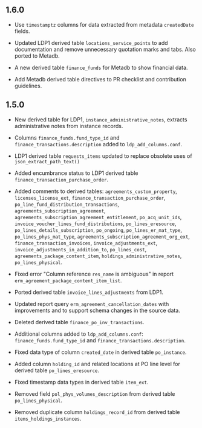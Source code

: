## 1.6.0

* Use `timestamptz` columns for data extracted from metadata
  `createdDate` fields.

* Updated LDP1 derived table `locations_service_points` to add
  documentation and remove unnecessary quotation marks and tabs.  Also
  ported to Metadb.
  
* A new derived table `finance_funds` for Metadb to show financial data.

* Add Metadb derived table directives to PR checklist and contribution
  guidelines.


## 1.5.0

* New derived table for LDP1, `instance_administrative_notes`,
  extracts administrative notes from instance records.

* Columns `finance_funds.fund_type_id` and
  `finance_transactions.description` added to `ldp_add_columns.conf`.

* LDP1 derived table `requests_items` updated to replace obsolete uses
  of `json_extract_path_text()`

* Added encumbrance status to LDP1 derived table
  `finance_transaction_purchase_order`.

* Added comments to derived tables: `agreements_custom_property`,
  `licenses_license_ext`, `finance_transaction_purchase_order`,
  `po_line_fund_distribution_transactions`,
  `agreements_subscription_agreement`,
  `agreements_subscription_agreement_entitlement`,
  `po_acq_unit_ids`, `invoice_voucher_lines_fund_distributions`,
  `po_lines_eresource`, `po_lines_details_subscription`, `po_ongoing`,
  `po_lines_er_mat_type`, `po_lines_phys_mat_type`,
  `agreements_subscription_agreement_org_ext`,
  `finance_transaction_invoices`, `invoice_adjustments_ext`,
  `invoice_adjustments_in_addition_to`, `po_lines_cost`,
  `agreements_package_content_item`, `holdings_administrative_notes`,
  `po_lines_physical`.

* Fixed error "Column reference `res_name` is ambiguous" in report
  `erm_agreement_package_content_item_list`.

* Ported derived table `invoice_lines_adjustments` from LDP1.

* Updated report query `erm_agreement_cancellation_dates` with
  improvements and to support schema changes in the source data.

* Deleted derived table `finance_po_inv_transactions`.

* Additional columns added to `ldp_add_columns.conf`:
  `finance_funds.fund_type_id` and `finance_transactions.description`.

* Fixed data type of column `created_date` in derived table
  `po_instance`.

* Added column `holding_id` and related locations at PO line level for
  derived table `po_lines_eresource`.

* Fixed timestamp data types in derived table `item_ext`.

* Removed field `pol_phys_volumes_description` from derived table
  `po_lines_physical`.

* Removed duplicate column `holdings_record_id` from derived table
  `items_holdings_instances`.

